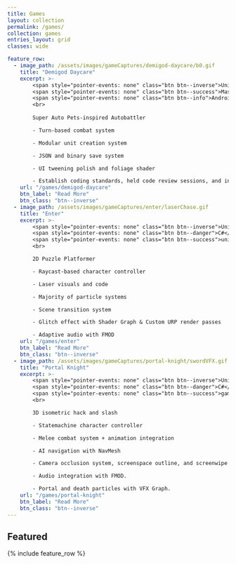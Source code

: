 ```yaml
---
title: Games
layout: collection
permalink: /games/
collection: games
entries_layout: grid
classes: wide

feature_row:
  - image_path: /assets/images/gameCaptures/demigod-daycare/b0.gif
    title: "Demigod Daycare"
    excerpt: >-
        <span style="pointer-events: none" class="btn btn--inverse">Unity</span> 
        <span style="pointer-events: none" class="btn btn--success">MassDigi Studio</span>
        <span style="pointer-events: none" class="btn btn--info">Android/IOS</span>
        <br>
        
        Super Auto Pets-inspired Autobattler

        - Turn-based combat system

        - Modular unit creation system

        - JSON and binary save system

        - UI tweening polish and foliage shader

        - Establish coding standards, held code review sessions, and introduce new programmers to Unity.
    url: "/games/demigod-daycare"
    btn_label: "Read More"
    btn_class: "btn--inverse"
  - image_path: /assets/images/gameCaptures/enter/laserChase.gif
    title: "Enter"
    excerpt: >-
        <span style="pointer-events: none" class="btn btn--inverse">Unity</span>
        <span style="pointer-events: none" class="btn btn--danger">C#</span>
        <span style="pointer-events: none" class="btn btn--success">university</span>
        <br>

        2D Puzzle Platformer

        - Raycast-based character controller

        - Laser visuals and code

        - Majority of particle systems

        - Scene transition system

        - Glitch effect with Shader Graph & Custom URP render passes

        - Adaptive audio with FMOD
    url: "/games/enter"
    btn_label: "Read More"
    btn_class: "btn--inverse"
  - image_path: /assets/images/gameCaptures/portal-knight/swordVFX.gif
    title: "Portal Knight"
    excerpt: >-
        <span style="pointer-events: none" class="btn btn--inverse">Unity</span>
        <span style="pointer-events: none" class="btn btn--danger">C#</span>
        <span style="pointer-events: none" class="btn btn--success">game jam</span>
        <br>

        3D isometric hack and slash

        - Statemachine character controller

        - Melee combat system + animation integration

        - AI navigation with NavMesh

        - Camera occlusion system, screenspace outline, and screenwipe

        - Audio integration with FMOD.

        - Portal and death particles with VFX Graph.
    url: "/games/portal-knight"
    btn_label: "Read More"
    btn_class: "btn--inverse"
---
```


## Featured
{% include feature_row %}
